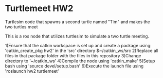 # Turtlemeet HW2
Turtlesim code that spawns a second turtle named "Tim" and makes the two turtles meet

This is a ros node that utilizes turtlesim to simulate a two turtle meeting.

1)Ensure that the catkin workspace is set up and create a package using 'catkin_create_pkg hw2' in the 'src' directory $~/catkin_ws/src
2)Replace all files in that package folder with the files in this repository
3)Change directory to '~/catkin_ws'
4)Compile the node using 'catkin_make'
5)Setup bash using 'source devel/setup.bash'
6)Execute the launch file using 'roslaunch hw2 turtlemeet'
